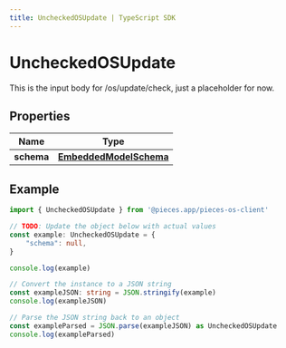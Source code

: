 ```yaml
---
title: UncheckedOSUpdate | TypeScript SDK
---
```



# UncheckedOSUpdate

This is the input body for /os/update/check, just a placeholder for now.

## Properties

Name | Type
------------ | -------------
**schema** | [**EmbeddedModelSchema**](EmbeddedModelSchema)

## Example

```typescript
import { UncheckedOSUpdate } from '@pieces.app/pieces-os-client'

// TODO: Update the object below with actual values
const example: UncheckedOSUpdate = {
    "schema": null,
}

console.log(example)

// Convert the instance to a JSON string
const exampleJSON: string = JSON.stringify(example)
console.log(exampleJSON)

// Parse the JSON string back to an object
const exampleParsed = JSON.parse(exampleJSON) as UncheckedOSUpdate
console.log(exampleParsed)
```


